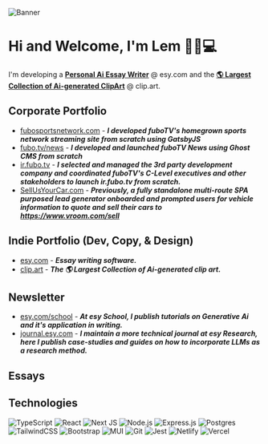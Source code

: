 ![Banner](https://media.licdn.com/dms/image/D5616AQER6Wd86zbYXA/profile-displaybackgroundimage-shrink_350_1400/0/1690507530623?e=1724284800&v=beta&t=jjwpMWL7ysWplmIT9AvT8jiJpUtsF4rIYQYBzl1gJgU)


# Hi and Welcome, I'm Lem 🥷🏽💻

<!-- A born and raised NYC dev from Queens, I recently moved to Miami, FL with my wife and 1-year-old daughter to escape the cold winters but am now missing out on all of the great NYC food options :(, it's okay, the doordash bill is now manageable and my wife is an excellent chef!! :p -->


I'm developing a [**Personal Ai Essay Writer**][EsyHome] @ esy.com and the [**🌎 Largest Collection of Ai-generated ClipArt**][ClipArtHome] @ clip.art.

## Corporate Portfolio
- [fubosportsnetwork.com][FSNHome] - ***I developed fuboTV's homegrown sports network streaming site from scratch using GatsbyJS***
- [fubo.tv/news][FuboNews] - ***I developed and launched fuboTV News using Ghost CMS from scratch***
- [ir.fubo.tv][FuboIR] - ***I selected and managed the 3rd party development company and coordinated fuboTV's C-Level executives and other stakeholders to launch ir.fubo.tv from scratch.***
- [SellUsYourCar.com][SUYC] - ***Previously, a fully standalone multi-route SPA purposed lead generator onboarded and prompted users for vehicle information to quote and sell their cars to https://www.vroom.com/sell***
## Indie Portfolio (Dev, Copy, & Design)



- [esy.com][EsyHome] - ***Essay writing software.***
- [clip.art][ClipArtHome] - ***The 🌎 Largest Collection of Ai-generated clip art.***


<!--
  - [wordtoken.com][WordTokenHome]  - ***LLM Interface, Conversational Analysis, and Prompt Engineering Resources***
  - [workclient.com][WorkClientHome] - ***Self micro-management software and dynamic resume***
  - [bankofdefi.com][BankHome] - ***Financial Management Software***
 - [orgolytics.com][OrgolyticsHome] @Orgolytics - ***Use LLMs to Evaluate Your Health Data***
 - [virtualmascot.com][VirtualMascotHome] @VirtualMascot - ***3D Avatars + LLMs for your brand***
 - [pkr.bet][PKR]  - ***Poker App***  
 - [bankofdefi.com][BankofDeFiHome] @BankofDeFi - ***DeFi banking*** 
 - [wordtoken.com][WordTokenHome] @WordToken - ***LLM Interface, Conversational Analysis, and Prompt Engineering Resources*** 
   - [bankofdefi.com][BankHome] - ***TradFi+DeFi Management.*** -->

## Newsletter
<!-- - [esy.com/@journal][EsyJournal] - ***Journal on all things Writing*** -->
- [esy.com/school][esySchool] - ***At esy School, I publish tutorials on Generative Ai and it's application in writing.***
- [journal.esy.com][esyJournal] - ***I maintain a more technical journal at esy Research, here I publish case-studies and guides on how to incorporate LLMs as a research method.***
## Essays

## Technologies

![TypeScript](https://img.shields.io/badge/typescript-272b33?logo=typescript&logoColor=ead41c&style=for-the-badge)
![React](https://img.shields.io/badge/react-272b33?logo=react&logoColor=61dbfb&style=for-the-badge)
![Next JS](https://img.shields.io/badge/Next-272b33?style=for-the-badge&logo=next.js&logoColor=white) 
![Node.js](https://img.shields.io/badge/node.js-272b33?logo=node.js&logoColor=6bbf47&style=for-the-badge)
![Express.js](https://img.shields.io/badge/express-272b33?logo=express&logoColor=white&style=for-the-badge)
![Postgres](https://img.shields.io/badge/PostgreSQL-272b33?style=for-the-badge&logo=postgresql&logoColor=31648c)
![TailwindCSS](https://img.shields.io/badge/tailwindcss-272b33?style=for-the-badge&logo=tailwind-css&logoColor=07b0ce) 
![Bootstrap](https://img.shields.io/badge/bootstrap-272b33?style=for-the-badge&logo=bootstrap&logoColor=7710ee) 
![MUI](https://img.shields.io/badge/MUI-272b33?style=for-the-badge&logo=mui&logoColor=0079f2) 
![Git](https://img.shields.io/badge/git-272b33?style=for-the-badge&logo=git&logoColor=f05033) 
![Jest](https://img.shields.io/badge/-jest-272b33?style=for-the-badge&logo=jest&logoColor=99425b) 
![Netlify](https://img.shields.io/badge/netlify-272b33?style=for-the-badge&logo=netlify&logoColor=#00C7B7) 
![Vercel](https://img.shields.io/badge/vercel-272b33?style=for-the-badge&logo=vercel&logoColor=white) 

<!-- SOCIALS -->


[EsyHome]: http://www.esy.com/
[esyJournal]: https://journal.esy.com
[esySchool]: https://www.esy.com/school
[EsyEdu]: https://www.esy.com/@ai
[WordTokenHome]: https://www.wordtoken.com
[WorkClientHome]: https://www.workclient.com
[OrgolyticsHome]: https://www.orgolytics.com
[BankofDeFiHome]: https://www.bankofdefi.com
[VirtualMascotHome]: https://www.VirtualMascot.com
[TwitterProfile]: https://twitter.com/EsyJournal
[ProTV]: https://www.pro.tv
[ProTVNews]: https://www.pro.tv/newsletter
[PKR]: https://www.pkr.bet
[ClipArtHome]: https://www.clip.art/
[LazyDevHome]: https://www.lazy.dev/
[AbueloHome]: https://www.abuelo.ai

[FSNHome]: https://www.fubosportsnetwork.com
[FuboNews]: https://www.fubo.tv/news
[FuboIR]: https://ir.fubo.tv
[SUYC]: https://www.sellusyourcar.com
[BankHome]: https://www.bankofdefi.com 
